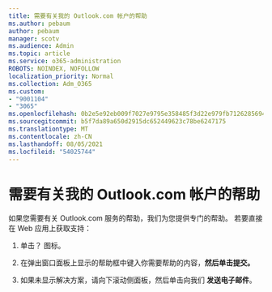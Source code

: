 ```yaml
---
title: 需要有关我的 Outlook.com 帐户的帮助
ms.author: pebaum
author: pebaum
manager: scotv
ms.audience: Admin
ms.topic: article
ms.service: o365-administration
ROBOTS: NOINDEX, NOFOLLOW
localization_priority: Normal
ms.collection: Adm_O365
ms.custom:
- "9001104"
- "3065"
ms.openlocfilehash: 0b2e5e92eb009f7027e9795e358485f3d22e979fb7126285694dd2b3a7ea70b7
ms.sourcegitcommit: b5f7da89a650d2915dc652449623c78be6247175
ms.translationtype: MT
ms.contentlocale: zh-CN
ms.lasthandoff: 08/05/2021
ms.locfileid: "54025744"
---
```

# <a name="need-help-with-my-outlookcom-account"></a>需要有关我的 Outlook.com 帐户的帮助

如果您需要有关 Outlook.com 服务的帮助，我们为您提供专门的帮助。 若要直接在 Web 应用上获取支持： 

1. 单击？ 图标。 

2. 在弹出窗口面板上显示的帮助框中键入你需要帮助的内容，**然后单击提交。** 

3. 如果未显示解决方案，请向下滚动侧面板，然后单击向我们 **发送电子邮件**。
